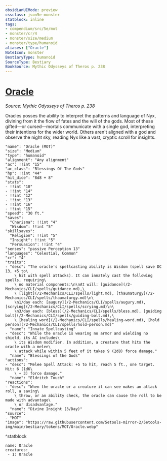 ```yaml
---
obsidianUIMode: preview
cssclass: json5e-monster
statblock: inline
tags:
- compendium/src/5e/mot
- monster/cr/4
- monster/size/medium
- monster/type/humanoid
aliases: ["Oracle"]
NoteIcon: monster
BestiaryType: humanoid
SourceType: Bestiary
BookSource: Mythic Odysseys of Theros p. 238
---
```

# [Oracle](2-Mechanics/CLI/bestiary/humanoid/oracle-mot.md)
*Source: Mythic Odysseys of Theros p. 238*  

Oracles posses the ability to interpret the patterns and language of Nyx, divining from it the flow of fates and the will of the gods. Most of these gifted—or cursed—mortals communicate with a single god, interpreting their intentions for the wider world. Others aren't aligned with a god and observe the night sky, reading Nyx like a vast, cryptic scroll for insights.

```statblock
"name": "Oracle (MOT)"
"size": "Medium"
"type": "humanoid"
"alignment": "Any alignment"
"ac": !!int "15"
"ac_class": "Blessings Of The Gods"
"hp": !!int "44"
"hit_dice": "8d8 + 8"
"stats":
- !!int "10"
- !!int "14"
- !!int "12"
- !!int "13"
- !!int "16"
- !!int "15"
"speed": "30 ft."
"saves":
  "Charisma": !!int "4"
  "Wisdom": !!int "5"
"skillsaves":
  "Religion": !!int "5"
  "Insight": !!int "5"
  "Persuasion": !!int "4"
"senses": "passive Perception 13"
"languages": "Celestial, Common"
"cr": "4"
"traits":
- "desc": "The oracle's spellcasting ability is Wisdom (spell save DC 13, +5 to\
    \ hit with spell attacks). It can innately cast the following spells, requiring\
    \ no material components:\n\nAt will: [guidance](/2-Mechanics/CLI/spells/guidance.md),\
    \ [light](/2-Mechanics/CLI/spells/light.md), [thaumaturgy](/2-Mechanics/CLI/spells/thaumaturgy.md)\n\
    \n1/day each: [augury](/2-Mechanics/CLI/spells/augury.md), [scrying](/2-Mechanics/CLI/spells/scrying.md)\n\
    \n3/day each: [bless](/2-Mechanics/CLI/spells/bless.md), [guiding bolt](/2-Mechanics/CLI/spells/guiding-bolt.md),\
    \ [healing word](/2-Mechanics/CLI/spells/healing-word.md), [hold person](/2-Mechanics/CLI/spells/hold-person.md)"
  "name": "Innate Spellcasting"
- "desc": "While the oracle is wearing no armor and wielding no shield, its AC includes\
    \ its Wisdom modifier. In addition, a creature that hits the oracle with a melee\
    \ attack while within 5 feet of it takes 9 (2d8) force damage."
  "name": "Blessings of the Gods"
"actions":
- "desc": "Melee Spell Attack: +5 to hit, reach 5 ft., one target. Hit: 6 (1d6\
    \ + 3) force damage."
  "name": "Eldritch Touch"
"reactions":
- "desc": "When the oracle or a creature it can see makes an attack roll, a saving\
    \ throw, or an ability check, the oracle can cause the roll to be made with advantage\
    \ or disadvantage."
  "name": "Divine Insight (3/Day)"
"source":
- "MOT"
"image": "https://raw.githubusercontent.com/5etools-mirror-2/5etools-img/main/bestiary/tokens/MOT/Oracle.webp"
```
^statblock

```encounter-table
name: Oracle
creatures:
 - 1: Oracle
```